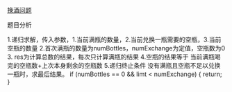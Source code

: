 [换酒问题](https://leetcode-cn.com/problems/water-bottles/)

题目分析

1.递归求解，传入参数，1.当前满瓶的数量，2.当前兑换一瓶需要的空瓶，3.当前空瓶的数量
2.首次满瓶的数量为numBottles，numExchange为定值，空瓶数为0
3. res为计算总数的结果，每次只计算满瓶的结果
4.空瓶的结果等于 当前满瓶喝完的空瓶数+上次本身剩余的空瓶数
5.递归终止条件 没有满瓶且空瓶不足以兑换一瓶时，求最后结果。
if (numBottles == 0 && limt < numExchange) {
return;
}


